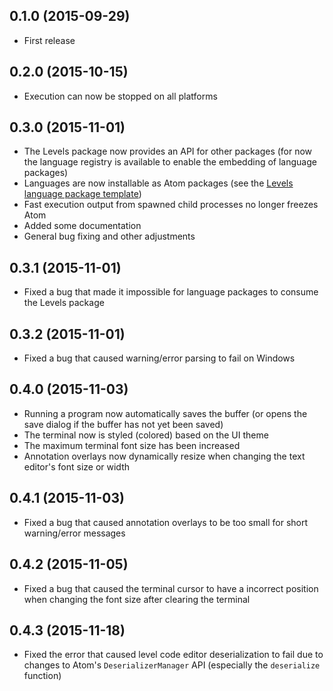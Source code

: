 ## 0.1.0 (2015-09-29)
* First release

## 0.2.0 (2015-10-15)
* Execution can now be stopped on all platforms

## 0.3.0 (2015-11-01)
* The Levels package now provides an API for other packages (for now the language registry is available to enable the embedding of language packages)
* Languages are now installable as Atom packages (see the [Levels language package template](https://github.com/lakrme/atom-levels-language-template))
* Fast execution output from spawned child processes no longer freezes Atom
* Added some documentation
* General bug fixing and other adjustments

## 0.3.1 (2015-11-01)
* Fixed a bug that made it impossible for language packages to consume the Levels package

## 0.3.2 (2015-11-01)
* Fixed a bug that caused warning/error parsing to fail on Windows

## 0.4.0 (2015-11-03)
* Running a program now automatically saves the buffer (or opens the save dialog if the buffer has not yet been saved)
* The terminal now is styled (colored) based on the UI theme
* The maximum terminal font size has been increased
* Annotation overlays now dynamically resize when changing the text editor's font size or width

## 0.4.1 (2015-11-03)
* Fixed a bug that caused annotation overlays to be too small for short warning/error messages

## 0.4.2 (2015-11-05)
* Fixed a bug that caused the terminal cursor to have a incorrect position when changing the font size after clearing the terminal

## 0.4.3 (2015-11-18)
* Fixed the error that caused level code editor deserialization to fail due to changes to Atom's `DeserializerManager` API (especially the `deserialize` function)
